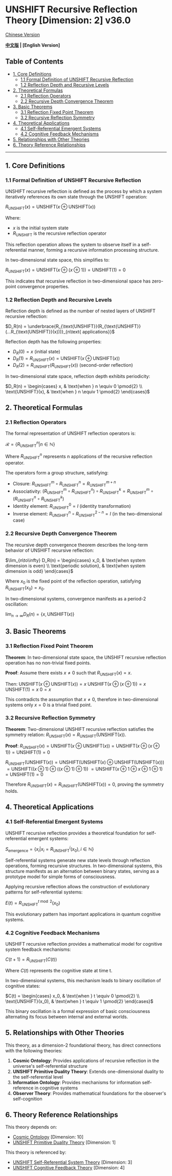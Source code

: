 # UNSHIFT Recursive Reflection Theory [Dimension: 2] v36.0

[Chinese Version](formal_theory_unshift_recursive_reflection.md)

**[中文版](formal_theory_unshift_recursive_reflection.md) | [English Version]**

## Table of Contents

- [1. Core Definitions](#1-core-definitions)
  - [1.1 Formal Definition of UNSHIFT Recursive Reflection](#11-formal-definition-of-unshift-recursive-reflection)
  - [1.2 Reflection Depth and Recursive Levels](#12-reflection-depth-and-recursive-levels)
- [2. Theoretical Formulas](#2-theoretical-formulas)
  - [2.1 Reflection Operators](#21-reflection-operators)
  - [2.2 Recursive Depth Convergence Theorem](#22-recursive-depth-convergence-theorem)
- [3. Basic Theorems](#3-basic-theorems)
  - [3.1 Reflection Fixed Point Theorem](#31-reflection-fixed-point-theorem)
  - [3.2 Recursive Reflection Symmetry](#32-recursive-reflection-symmetry)
- [4. Theoretical Applications](#4-theoretical-applications)
  - [4.1 Self-Referential Emergent Systems](#41-self-referential-emergent-systems)
  - [4.2 Cognitive Feedback Mechanisms](#42-cognitive-feedback-mechanisms)
- [5. Relationships with Other Theories](#5-relationships-with-other-theories)
- [6. Theory Reference Relationships](#6-theory-reference-relationships)

---

## 1. Core Definitions

### 1.1 Formal Definition of UNSHIFT Recursive Reflection

UNSHIFT recursive reflection is defined as the process by which a system iteratively references its own state through the UNSHIFT operation:

$`R_{\text{UNSHIFT}}(x) = \text{UNSHIFT}(x \oplus \text{UNSHIFT}(x))`$

Where:
- $`x`$ is the initial system state
- $`R_{\text{UNSHIFT}}`$ is the recursive reflection operator

This reflection operation allows the system to observe itself in a self-referential manner, forming a recursive information processing structure.

In two-dimensional state space, this simplifies to:

$`R_{\text{UNSHIFT}}(x) = \text{UNSHIFT}(x \oplus (x \oplus 1)) = \text{UNSHIFT}(1) = 0`$

This indicates that recursive reflection in two-dimensional space has zero-point convergence properties.

### 1.2 Reflection Depth and Recursive Levels

Reflection depth is defined as the number of nested layers of UNSHIFT recursive reflection:

$`D_R(n) = \underbrace{R_{\text{UNSHIFT}}(R_{\text{UNSHIFT}}(...R_{\text{UNSHIFT}}(x)))}_{n\text{ applications}}`$

Reflection depth has the following properties:
- $`D_R(0) = x`$ (initial state)
- $`D_R(1) = R_{\text{UNSHIFT}}(x) = \text{UNSHIFT}(x \oplus \text{UNSHIFT}(x))`$
- $`D_R(2) = R_{\text{UNSHIFT}}(R_{\text{UNSHIFT}}(x))`$ (second-order reflection)

In two-dimensional state space, reflection depth exhibits periodicity:

$`D_R(n) = \begin{cases}
  x, & \text{when } n \equiv 0 \pmod{2} \\
  \text{UNSHIFT}(x), & \text{when } n \equiv 1 \pmod{2}
\end{cases}`$

## 2. Theoretical Formulas

### 2.1 Reflection Operators

The formal representation of UNSHIFT reflection operators is:

$`\mathcal{R} = \{R_{\text{UNSHIFT}}^n | n \in \mathbb{N}\}`$

Where $`R_{\text{UNSHIFT}}^n`$ represents n applications of the recursive reflection operator.

The operators form a group structure, satisfying:
- Closure: $`R_{\text{UNSHIFT}}^m \circ R_{\text{UNSHIFT}}^n = R_{\text{UNSHIFT}}^{m+n}`$
- Associativity: $`(R_{\text{UNSHIFT}}^m \circ R_{\text{UNSHIFT}}^n) \circ R_{\text{UNSHIFT}}^k = R_{\text{UNSHIFT}}^m \circ (R_{\text{UNSHIFT}}^n \circ R_{\text{UNSHIFT}}^k)`$
- Identity element: $`R_{\text{UNSHIFT}}^0 = I`$ (identity transformation)
- Inverse element: $`R_{\text{UNSHIFT}}^n \circ R_{\text{UNSHIFT}}^{2-n} = I`$ (in the two-dimensional case)

### 2.2 Recursive Depth Convergence Theorem

The recursive depth convergence theorem describes the long-term behavior of UNSHIFT recursive reflection:

$`\lim_{n\to\infty} D_R(n) = \begin{cases}
  x_0, & \text{when system dimension is even} \\
  \text{periodic solution}, & \text{when system dimension is odd}
\end{cases}`$

Where $`x_0`$ is the fixed point of the reflection operation, satisfying $`R_{\text{UNSHIFT}}(x_0) = x_0`$.

In two-dimensional systems, convergence manifests as a period-2 oscillation:

$`\lim_{n\to\infty} D_R(n) = \{x, \text{UNSHIFT}(x)\}`$

## 3. Basic Theorems

### 3.1 Reflection Fixed Point Theorem

**Theorem**: In two-dimensional state space, the UNSHIFT recursive reflection operation has no non-trivial fixed points.

**Proof**:
Assume there exists $`x \neq 0`$ such that $`R_{\text{UNSHIFT}}(x) = x`$.

Then:
$`\text{UNSHIFT}(x \oplus \text{UNSHIFT}(x)) = x`$
$`\text{UNSHIFT}(x \oplus (x \oplus 1)) = x`$
$`\text{UNSHIFT}(1) = x`$
$`0 = x`$

This contradicts the assumption that $`x \neq 0`$, therefore in two-dimensional systems only $`x = 0`$ is a trivial fixed point.

### 3.2 Recursive Reflection Symmetry

**Theorem**: Two-dimensional UNSHIFT recursive reflection satisfies the symmetry relation: $`R_{\text{UNSHIFT}}(x) = R_{\text{UNSHIFT}}(\text{UNSHIFT}(x))`$.

**Proof**:
$`R_{\text{UNSHIFT}}(x) = \text{UNSHIFT}(x \oplus \text{UNSHIFT}(x)) = \text{UNSHIFT}(x \oplus (x \oplus 1)) = \text{UNSHIFT}(1) = 0`$

$`R_{\text{UNSHIFT}}(\text{UNSHIFT}(x)) = \text{UNSHIFT}(\text{UNSHIFT}(x) \oplus \text{UNSHIFT}(\text{UNSHIFT}(x)))`$
$`= \text{UNSHIFT}((x \oplus 1) \oplus ((x \oplus 1) \oplus 1))`$
$`= \text{UNSHIFT}(x \oplus 1 \oplus x \oplus 1 \oplus 1)`$
$`= \text{UNSHIFT}(1) = 0`$

Therefore $`R_{\text{UNSHIFT}}(x) = R_{\text{UNSHIFT}}(\text{UNSHIFT}(x)) = 0`$, proving the symmetry holds.

## 4. Theoretical Applications

### 4.1 Self-Referential Emergent Systems

UNSHIFT recursive reflection provides a theoretical foundation for self-referential emergent systems:

$`S_{\text{emergence}} = \{x_i | x_i = R_{\text{UNSHIFT}}^i(x_0), i \in \mathbb{N}\}`$

Self-referential systems generate new state levels through reflection operations, forming recursive structures. In two-dimensional systems, this structure manifests as an alternation between binary states, serving as a prototype model for simple forms of consciousness.

Applying recursive reflection allows the construction of evolutionary patterns for self-referential systems:

$`E(t) = R_{\text{UNSHIFT}}^{t \bmod 2}(x_0)`$

This evolutionary pattern has important applications in quantum cognitive systems.

### 4.2 Cognitive Feedback Mechanisms

UNSHIFT recursive reflection provides a mathematical model for cognitive system feedback mechanisms:

$`C(t+1) = R_{\text{UNSHIFT}}(C(t))`$

Where $`C(t)`$ represents the cognitive state at time t.

In two-dimensional systems, this mechanism leads to binary oscillation of cognitive states:

$`C(t) = \begin{cases}
  x_0, & \text{when } t \equiv 0 \pmod{2} \\
  \text{UNSHIFT}(x_0), & \text{when } t \equiv 1 \pmod{2}
\end{cases}`$

This binary oscillation is a formal expression of basic consciousness alternating its focus between internal and external worlds.

## 5. Relationships with Other Theories

This theory, as a dimension-2 foundational theory, has direct connections with the following theories:

1. **Cosmic Ontology**: Provides applications of recursive reflection in the universe's self-referential structure
2. **UNSHIFT Primitive Duality Theory**: Extends one-dimensional duality to the self-referential level
3. **Information Ontology**: Provides mechanisms for information self-reference in cognitive systems
4. **Observer Theory**: Provides mathematical foundations for the observer's self-cognition

## 6. Theory Reference Relationships

This theory depends on:
- [Cosmic Ontology](formal_theory_cosmic_ontology_en.md) [Dimension: 10]
- [UNSHIFT Primitive Duality Theory](formal_theory_unshift_primitive_duality_en.md) [Dimension: 1]

This theory is referenced by:
- [UNSHIFT Self-Referential System Theory](formal_theory_unshift_self_referential_system_en.md) [Dimension: 3]
- [UNSHIFT Cognitive Feedback Theory](formal_theory_unshift_cognitive_feedback_en.md) [Dimension: 4] 